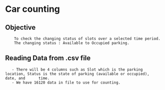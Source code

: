 # Car counting
## Objective 
```
    To check the changing status of slots over a selected time period.
    The changing status : Available to Occupied parking.
```
## Reading Data from .csv file
```
   - There will be 4 columns such as Slot which is the parking location, Status is the state of parking (available or occupied), date, and      time.
   - We have 16120 data in file to use for counting. 
```

